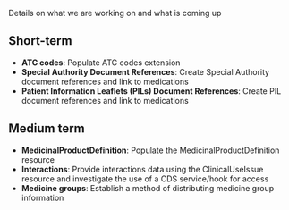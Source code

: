 Details on what we are working on and what is coming up

## Short-term

- **ATC codes**: Populate ATC codes extension
- **Special Authority Document References**: Create Special Authority document references and link to medications
- **Patient Information Leaflets (PILs) Document References**: Create PIL document references and link to medications

## Medium term

- **MedicinalProductDefinition**: Populate the MedicinalProductDefinition resource
- **Interactions**: Provide interactions data using the ClinicalUseIssue resource and investigate the use of a CDS service/hook for access
- **Medicine groups**: Establish a method of distributing medicine group information


